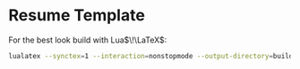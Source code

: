 # Resume Template

For the best look build with Lua$\!\LaTeX$:

```sh
lualatex --synctex=1 --interaction=nonstopmode --output-directory=build %.tex
```
